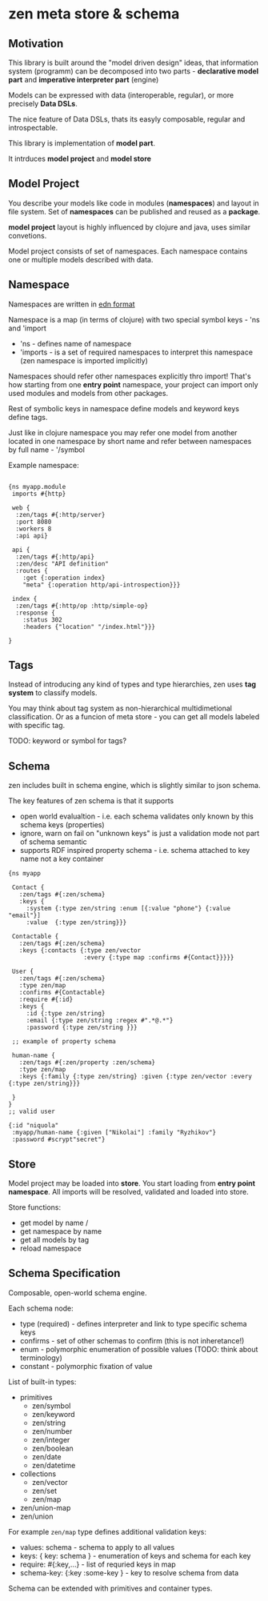 # zen meta store & schema

## Motivation

This library is built around the "model driven design" ideas, that information
system (programm) can be decomposed into two parts -
**declarative model part** and **imperative interpreter part** (engine)

Models can be expressed with data (interoperable, regular),
or more precisely **Data DSLs**.

The nice feature of Data DSLs, thats its easyly composable, regular and introspectable.

This library is implementation of **model part**.

It intrduces **model project** and **model store**


## Model Project

You describe your models like code in modules (**namespaces**)
and layout in file system. Set of **namespaces** can be published
and reused as a **package**.

**model project** layout is highly influenced by clojure and java,
uses similar convetions.

Model project consists of set of namespaces.
Each namespace contains one or multiple models described with data.

## Namespace

Namespaces are written in [edn format]()

Namespace is a map (in terms of clojure)
with two special symbol keys  - 'ns  and 'import

* 'ns - defines name of namespace
* 'imports - is a set of required namespaces to interpret this namespace (zen namespace is imported implicitly)

Namespaces should refer other namespaces explicitly thro import!
That's how starting from one **entry point** namespace,
your project can import only used modules and models from other packages.

Rest of symbolic keys in namespace define models and keyword keys define tags.

Just like in clojure namespace you may refer one model from another located in one namespace
by short name and refer between namespaces by full name - '<namespace>/symbol 

Example namespace:

```edn

{ns myapp.module
 imports #{http}
 
 web {
  :zen/tags #{:http/server}
  :port 8080
  :workers 8
  :api api}
 
 api {
  :zen/tags #{:http/api}
  :zen/desc "API definition"
  :routes {
    :get {:operation index}
    "meta" {:operation http/api-introspection}}}

 index {
  :zen/tags #{:http/op :http/simple-op}
  :response {
    :status 302
    :headers {"location" "/index.html"}}}

}
```



## Tags

Instead of introducing any kind of types and type hierarchies,
zen uses **tag system** to classify models.

You may think about tag system as non-hierarchical multidimetional classification.
Or as a funcion of meta store - you can get all models labeled with specific tag.


TODO: keyword or symbol for tags?


## Schema

zen includes built in schema engine,
which is slightly similar to json schema.

The key features of zen schema is that it supports

* open world evalualtion - i.e. each schema validates only known by this schema keys (properties)
* ignore, warn on fail on "unknown keys" is just a validation mode not part of schema semantic
* supports RDF inspired property schema - i.e. schema attached to key name not a key container

```edn
{ns myapp

 Contact {
   :zen/tags #{:zen/schema}
   :keys {
     :system {:type zen/string :enum [{:value "phone"} {:value "email"}]
     :value  {:type zen/string}}}

 Contactable {
   :zen/tags #{:zen/schema}
   :keys {:contacts {:type zen/vector 
                     :every {:type map :confirms #{Contact}}}}}

 User {
   :zen/tags #{:zen/schema}
   :type zen/map
   :confirms #{Contactable}
   :require #{:id}
   :keys {
     :id {:type zen/string}
     :email {:type zen/string :regex #".*@.*"}
     :password {:type zen/string }}}

 ;; example of property schema
 
 human-name {
   :zen/tags #{:zen/property :zen/schema}
   :type zen/map
   :keys {:family {:type zen/string} :given {:type zen/vector :every {:type zen/string}}}
 
 }
}
;; valid user

{:id "niquola"
 :myapp/human-name {:given ["Nikolai"] :family "Ryzhikov"}
 :password #scrypt"secret"}
```

## Store

Model project may be loaded into **store**.
You start loading from **entry point namespace**.
All imports will be resolved, validated and loaded into store.

Store functions:
* get model by name <ns>/<name>
* get namespace by name
* get all models by tag
* reload namespace


## Schema Specification

Composable, open-world schema engine.

Each schema node:

* type (required) - defines interpreter and link to type specific schema keys
* confirms - set of other schemas to confirm (this is not inheretance!)
* enum - polymorphic enumeration of possible values (TODO: think about terminology)
* constant - polymorphic fixation of value


List of built-in types:

* primitives
  * zen/symbol
  * zen/keyword
  * zen/string
  * zen/number
  * zen/integer
  * zen/boolean
  * zen/date
  * zen/datetime
* collections
  * zen/vector
  * zen/set
  * zen/map
* zen/union-map
* zen/union


For example `zen/map` type defines additional validation keys:

* values:  schema - schema to apply to all values
* keys: { key: schema } - enumeration of keys and schema for each key
* require: #{:key,...} - list of requried keys in map
* schema-key: {:key :some-key } - key to resolve schema from data


Schema can be extended with primitives and container types.
